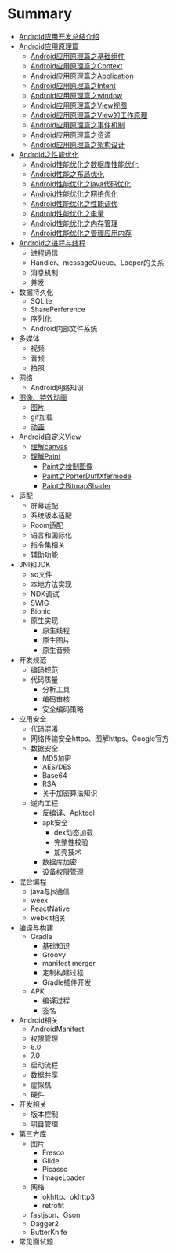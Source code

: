 # Summary

* [Android应用开发总结介绍](README.md)
* [Android应用原理篇](chapter1.md)
  * [Android应用原理篇之基础组件](androidying-yong-yuan-li-pian-zhi-ji-chu-zu-jian.md)
  * [Android应用原理篇之Context](androidying-yong-yuan-li-pian-zhi-context.md)
  * [Android应用原理篇之Application](androidying-yong-yuan-li-pian-zhi-application.md)
  * [Android应用原理篇之Intent](androidying-yong-yuan-li-pian-zhi-intent.md)
  * [Android应用原理篇之window](androidying-yong-yuan-li-pian-zhi-window.md)
  * [Android应用原理篇之View视图](androidying-yong-yuan-li-pian-zhi-view-shi-tu.md)
  * [Android应用原理篇之View的工作原理](androidying-yong-yuan-li-pian-zhi-view-de-gong-zuo-yuan-li.md)
  * [Android应用原理篇之事件机制](androidying-yong-yuan-li-pian-zhi-shi-jian-ji-zhi.md)
  * [Android应用原理篇之资源](androidying-yong-yuan-li-pian-zhi-zi-yuan.md)
  * [Android应用原理篇之架构设计](androidying-yong-yuan-li-pian-zhi-jia-gou-she-ji.md)
* [Android之性能优化](androidzhi-xing-neng-you-hua.md)
  * [Android性能优化之数据库性能优化](androidxing-neng-you-hua-zhi-shu-ju-ku-xing-neng-you-hua.md)
  * [Android性能之布局优化](androidxing-neng-zhi-bu-ju-you-hua.md)
  * [Android性能优化之java代码优化](androidxing-neng-you-hua-zhi-java-dai-ma-you-hua.md)
  * [Android性能优化之网络优化](androidxing-neng-diao-you.md)
  * [Android性能优化之性能调优](androidxing-neng-you-hua-zhi-xing-neng-diao-you.md)
  * [Android性能优化之电量](androidxing-neng-you-hua-zhi-dian-liang.md)
  * [Android性能优化之内存管理](androidxing-neng-you-hua-zhi-nei-cun-guan-li.md)
  * [Android性能优化之管理应用内存](androidxing-neng-you-hua-zhi-guan-li-ying-yong-nei-cun.md)
* [Android之进程与线程](androidzhi-jin-cheng-yu-xian-cheng.md)
  * 进程通信
  * Handler、messageQueue、Looper的关系
  * 消息机制
  * 并发
* 数据持久化
  * SQLite
  * SharePerference
  * 序列化
  * Android内部文件系统
* 多媒体
  * 视频
  * 音频
  * 拍照
* 网络
  * Android网络知识
* [图像、特效动画](tu-xiang-3001-te-xiao-dong-hua.md)
  * [图片](tu-pian.md)
  * gif加载
  * [动画](dong-hua.md)
* [Android自定义View](androidzi-ding-yi-view.md)
  * [理解canvas](androidzi-ding-yi-view/li-jie-canvas.md)
  * [理解Paint](androidzi-ding-yi-view/li-jie-paint.md)
    * [Paint之绘制图像](androidzi-ding-yi-view/li-jie-paint/paintzhi-hui-zhi-tu-xiang.md)
    * [Paint之PorterDuffXfermode](androidzi-ding-yi-view/li-jie-paint/paintzhi-porterduffxfermode.md)
    * [Paint之BitmapShader](androidzi-ding-yi-view/li-jie-paint/paintzhi-shader.md)
* 适配
  * 屏幕适配
  * 系统版本适配
  * Room适配
  * 语言和国际化
  * 指令集相关
  * 辅助功能
* JNI和JDK
  * so文件
  * 本地方法实现
  * NDK调试
  * SWIG
  * Bionic
  * 原生实现
    * 原生线程
    * 原生图片
    * 原生音频
* 开发规范
  * 编码规范
  * 代码质量
    * 分析工具
    * 编码审核
    * 安全编码策略
* 应用安全
  * 代码混淆
  * 网络传输安全https、图解https、Google官方
  * 数据安全
    * MD5加密
    * AES/DES
    * Base64
    * RSA
    * 关于加密算法知识
  * 逆向工程
    * 反编译、Apktool
    * apk安全
      * dex动态加载
      * 完整性校验
      * 加壳技术
    * 数据库加密
    * 设备权限管理
* 混合编程
  * java与js通信
  * weex
  * ReactNative
  * webkit相关
* 编译与构建
  * Gradle
    * 基础知识
    * Groovy
    * manifest merger
    * 定制构建过程
    * Gradle插件开发
  * APK
    * 编译过程
    * 签名
* Android相关
  * AndroidManifest
  * 权限管理
  * 6.0
  * 7.0
  * 启动流程
  * 数据共享
  * 虚拟机
  * 硬件
* 开发相关
  * 版本控制
  * 项目管理
* 第三方库
  * 图片
    * Fresco
    * Glide
    * Picasso
    * ImageLoader
  * 网络
    * okhttp、okhttp3
    * retrofit
  * fastjson、Gson
  * Dagger2
  * ButterKnife
* 常见面试题

